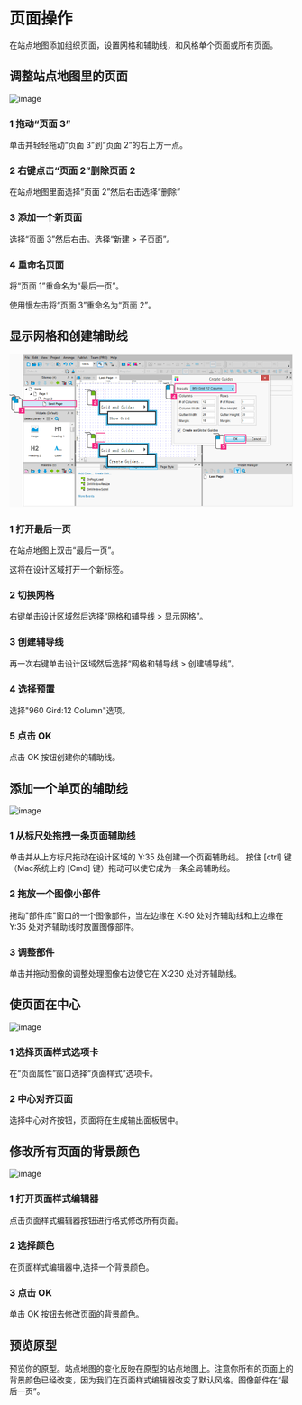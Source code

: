 # 页面操作

在站点地图添加组织页面，设置网格和辅助线，和风格单个页面或所有页面。

## 调整站点地图里的页面

![image](/images/workingwithpages1.png)

### 1 拖动“页面 3”
单击并轻轻拖动“页面 3”到“页面 2”的右上方一点。

### 2 右键点击“页面 2”删除页面 2
在站点地图里面选择“页面 2”然后右击选择“删除”

### 3 添加一个新页面
选择“页面 3”然后右击。选择“新建 > 子页面”。

### 4 重命名页面
将“页面 1”重命名为“最后一页”。  

使用慢左击将“页面 3”重命名为“页面 2”。

## 显示网格和创建辅助线
![image](/images/workingwithpages2.png)

### 1 打开最后一页
在站点地图上双击“最后一页”。  

这将在设计区域打开一个新标签。

### 2 切换网格
右键单击设计区域然后选择“网格和辅导线 > 显示网格”。

### 3 创建辅导线
再一次右键单击设计区域然后选择“网格和辅导线 > 创建辅导线”。

### 4 选择预置
选择"960 Gird:12 Column"选项。

### 5 点击 OK 
点击 OK 按钮创建你的辅助线。

## 添加一个单页的辅助线
![image](/images/workingwithpages3.png)

### 1 从标尺处拖拽一条页面辅助线
单击并从上方标尺拖动在设计区域的 Y:35 处创建一个页面辅助线。
按住 [ctrl] 键（Mac系统上的 [Cmd] 键）拖动可以使它成为一条全局辅助线。

### 2 拖放一个图像小部件
拖动"部件库"窗口的一个图像部件，当左边缘在 X:90 处对齐辅助线和上边缘在 Y:35 处对齐辅助线时放置图像部件。
### 3 调整部件
单击并拖动图像的调整处理图像右边使它在 X:230 处对齐辅助线。

## 使页面在中心
![image](/images/workingwithpages4.png)

### 1 选择页面样式选项卡
在“页面属性”窗口选择“页面样式”选项卡。

### 2 中心对齐页面
选择中心对齐按钮，页面将在生成输出面板居中。

## 修改所有页面的背景颜色
![image](/images/workingwithpages5.png)

### 1 打开页面样式编辑器
点击页面样式编辑器按钮进行格式修改所有页面。

### 2 选择颜色
在页面样式编辑器中,选择一个背景颜色。

### 3 点击 OK 
单击 OK 按钮去修改页面的背景颜色。

## 预览原型
预览你的原型。站点地图的变化反映在原型的站点地图上。注意你所有的页面上的背景颜色已经改变，因为我们在页面样式编辑器改变了默认风格。图像部件在“最后一页”。
